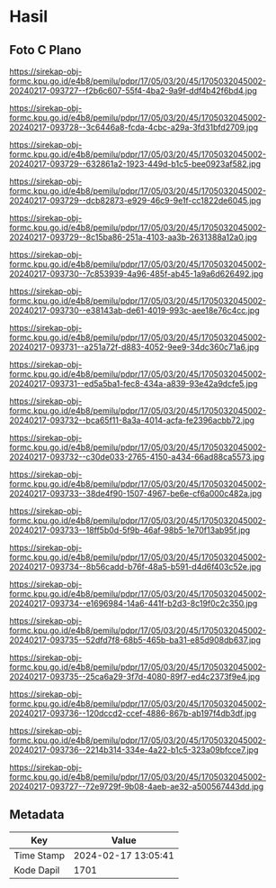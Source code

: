 # Hasil

## Foto C Plano

https://sirekap-obj-formc.kpu.go.id/e4b8/pemilu/pdpr/17/05/03/20/45/1705032045002-20240217-093727--f2b6c607-55f4-4ba2-9a9f-ddf4b42f6bd4.jpg

https://sirekap-obj-formc.kpu.go.id/e4b8/pemilu/pdpr/17/05/03/20/45/1705032045002-20240217-093728--3c6446a8-fcda-4cbc-a29a-3fd31bfd2709.jpg

https://sirekap-obj-formc.kpu.go.id/e4b8/pemilu/pdpr/17/05/03/20/45/1705032045002-20240217-093729--632861a2-1923-449d-b1c5-bee0923af582.jpg

https://sirekap-obj-formc.kpu.go.id/e4b8/pemilu/pdpr/17/05/03/20/45/1705032045002-20240217-093729--dcb82873-e929-46c9-9e1f-cc1822de6045.jpg

https://sirekap-obj-formc.kpu.go.id/e4b8/pemilu/pdpr/17/05/03/20/45/1705032045002-20240217-093729--8c15ba86-251a-4103-aa3b-2631388a12a0.jpg

https://sirekap-obj-formc.kpu.go.id/e4b8/pemilu/pdpr/17/05/03/20/45/1705032045002-20240217-093730--7c853939-4a96-485f-ab45-1a9a6d626492.jpg

https://sirekap-obj-formc.kpu.go.id/e4b8/pemilu/pdpr/17/05/03/20/45/1705032045002-20240217-093730--e38143ab-de61-4019-993c-aee18e76c4cc.jpg

https://sirekap-obj-formc.kpu.go.id/e4b8/pemilu/pdpr/17/05/03/20/45/1705032045002-20240217-093731--a251a72f-d883-4052-9ee9-34dc360c71a6.jpg

https://sirekap-obj-formc.kpu.go.id/e4b8/pemilu/pdpr/17/05/03/20/45/1705032045002-20240217-093731--ed5a5ba1-fec8-434a-a839-93e42a9dcfe5.jpg

https://sirekap-obj-formc.kpu.go.id/e4b8/pemilu/pdpr/17/05/03/20/45/1705032045002-20240217-093732--bca65f11-8a3a-4014-acfa-fe2396acbb72.jpg

https://sirekap-obj-formc.kpu.go.id/e4b8/pemilu/pdpr/17/05/03/20/45/1705032045002-20240217-093732--c30de033-2765-4150-a434-66ad88ca5573.jpg

https://sirekap-obj-formc.kpu.go.id/e4b8/pemilu/pdpr/17/05/03/20/45/1705032045002-20240217-093733--38de4f90-1507-4967-be6e-cf6a000c482a.jpg

https://sirekap-obj-formc.kpu.go.id/e4b8/pemilu/pdpr/17/05/03/20/45/1705032045002-20240217-093733--18ff5b0d-5f9b-46af-98b5-1e70f13ab95f.jpg

https://sirekap-obj-formc.kpu.go.id/e4b8/pemilu/pdpr/17/05/03/20/45/1705032045002-20240217-093734--8b56cadd-b76f-48a5-b591-d4d6f403c52e.jpg

https://sirekap-obj-formc.kpu.go.id/e4b8/pemilu/pdpr/17/05/03/20/45/1705032045002-20240217-093734--e1696984-14a6-441f-b2d3-8c19f0c2c350.jpg

https://sirekap-obj-formc.kpu.go.id/e4b8/pemilu/pdpr/17/05/03/20/45/1705032045002-20240217-093735--52dfd7f8-68b5-465b-ba31-e85d908db637.jpg

https://sirekap-obj-formc.kpu.go.id/e4b8/pemilu/pdpr/17/05/03/20/45/1705032045002-20240217-093735--25ca6a29-3f7d-4080-89f7-ed4c2373f9e4.jpg

https://sirekap-obj-formc.kpu.go.id/e4b8/pemilu/pdpr/17/05/03/20/45/1705032045002-20240217-093736--120dccd2-ccef-4886-867b-ab197f4db3df.jpg

https://sirekap-obj-formc.kpu.go.id/e4b8/pemilu/pdpr/17/05/03/20/45/1705032045002-20240217-093736--2214b314-334e-4a22-b1c5-323a09bfcce7.jpg

https://sirekap-obj-formc.kpu.go.id/e4b8/pemilu/pdpr/17/05/03/20/45/1705032045002-20240217-093727--72e9729f-9b08-4aeb-ae32-a500567443dd.jpg


## Metadata

| Key        | Value               |
| ---------- | ------------------- |
| Time Stamp | 2024-02-17 13:05:41 |
| Kode Dapil | 1701                |



